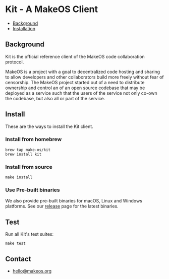 # Kit - A MakeOS Client
- [Background](#background)
- [Installation](#install)

## Background

Kit is the official reference client of the MakeOS code collaboration protocol. 

MakeOS is a project with a goal to decentralized code hosting and sharing to allow developers 
and other collaborators build more freely without fear of censorship. 
The MakeOS project started out of a need to distribute ownership and control an
of an open source codebase that may be deployed as a service such that the users of 
the service not only co-own the codebase, but also all or part of the service. 

## Install
These are the ways to install the Kit client.

### Install from homebrew
```
brew tap make-os/kit 
brew install kit
``` 


### Install from source
```
make install
```

### Use Pre-built binaries
We also provide pre-built binaries for macOS, Linux and Windows platforms. See our
[release](https://github.com/make-os/kit/releases) page for the latest binaries.

## Test
Run all Kit's test suites:

```
make test
```

## Contact
- hello@makeos.org
